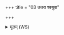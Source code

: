 +++
title = "03 उत्तरा श्वश्रुवा"

+++
<details><summary>मूलम् (WS)</summary>

उत्तरा श्वश्रुवा भव ननान्दुरुपशिक्षया ।  
यशस्त्वा पत्यां कृण्मो भवा देवृषु प्रिया ॥ ३ ॥
</details>